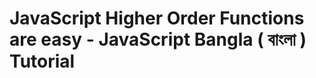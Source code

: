 # JavaScript Higher Order Functions are easy - JavaScript Bangla ( বাংলা ) Tutorial

[](https://www.youtube.com/@LearnwithSumit)

